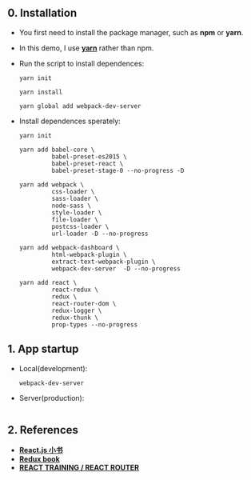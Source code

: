 ## 0. Installation
  - You first need to install the package manager, such as **npm** or **yarn**.
  - In this demo, I use [**yarn**](https://yarnpkg.com/en/docs/install) rather than npm.
  - Run the script to install dependences:

     ````
     yarn init
     ````

     ````
     yarn install
     ````

     ````
     yarn global add webpack-dev-server
     ````
  
  - Install dependences sperately:
  
     ```
     yarn init
     ```

     ````
     yarn add babel-core \
              babel-preset-es2015 \
              babel-preset-react \
              babel-preset-stage-0 --no-progress -D
     ````

     ````
     yarn add webpack \
              css-loader \
              sass-loader \
              node-sass \
              style-loader \
              file-loader \
              postcss-loader \
              url-loader -D --no-progress
     ````

     ````
     yarn add webpack-dashboard \
              html-webpack-plugin \
              extract-text-webpack-plugin \
              webpack-dev-server  -D --no-progress
     ````

     ````
     yarn add react \
              react-redux \
              redux \
              react-router-dom \
              redux-logger \
              redux-thunk \
              prop-types --no-progress
     ````

 
      
## 1. App startup
  - Local(development):

    ````
    webpack-dev-server
    ````
  - Server(production):

    ````
    
    ````

## 2. References
  - [**React.js 小书**](http://huziketang.com/books/react)
  - [**Redux book**](http://redux.js.org)
  - [**REACT TRAINING / REACT ROUTER**](https://reacttraining.com/react-router/web/api/BrowserRouter)
